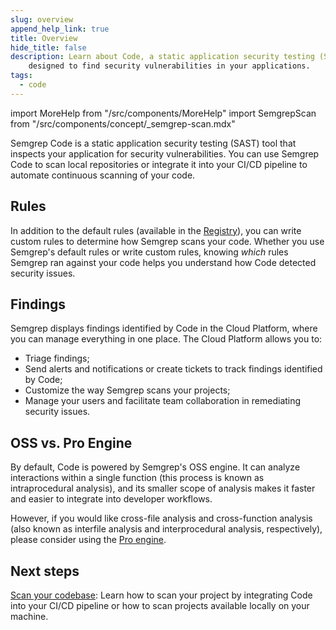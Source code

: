 ```yaml
---
slug: overview
append_help_link: true
title: Overview
hide_title: false
description: Learn about Code, a static application security testing (SAST) tool |
    designed to find security vulnerabilities in your applications.
tags:
  - code
---
```


import MoreHelp from "/src/components/MoreHelp"
import SemgrepScan from "/src/components/concept/_semgrep-scan.mdx"

Semgrep Code is a static application security testing (SAST) tool that inspects your application for security vulnerabilities.
You can use Semgrep Code to scan local repositories or integrate it into your CI/CD pipeline to automate continuous scanning of your code.

## Rules

<SemgrepScan />

In addition to the default rules (available in the [Registry](https://semgrep.dev/r)), you can write custom rules to determine how Semgrep scans your code. Whether you use Semgrep's default rules or write custom rules, knowing *which* rules Semgrep ran against your code helps you understand how Code detected security issues.

## Findings

Semgrep displays findings identified by Code in the Cloud Platform, where you can manage everything in one place. The Cloud Platform allows you to:

* Triage findings;
* Send alerts and notifications or create tickets to track findings identified by Code;
* Customize the way Semgrep scans your projects;
* Manage your users and facilitate team collaboration in remediating security issues.

## OSS vs. Pro Engine

By default, Code is powered by Semgrep's OSS engine. It can analyze interactions within a single function (this process is known as intraprocedural analysis), and its smaller scope of analysis makes it faster and easier to integrate into developer workflows.

However, if you would like cross-file analysis and cross-function analysis (also known as interfile analysis and interprocedural analysis, respectively), please consider using the [Pro engine](/semgrep-code/semgrep-pro-engine-intro/).

## Next steps

[Scan your codebase](/semgrep-code/getting-started): Learn how to scan your project by integrating Code into your CI/CD pipeline or how to scan projects available locally on your machine.

<MoreHelp />
